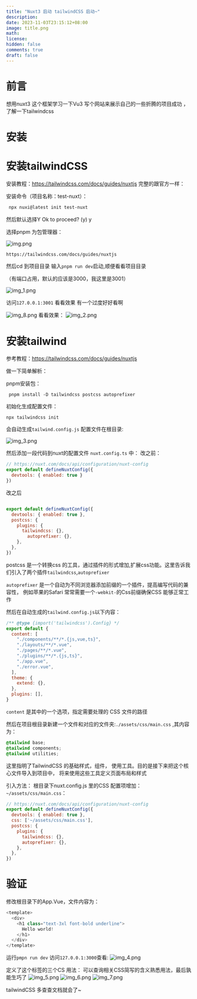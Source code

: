 ```yaml
---
title: "Nuxt3 启动 tailwindCSS 启动~"
description: 
date: 2023-11-03T23:15:12+08:00
image: title.png
math: 
license: 
hidden: false
comments: true
draft: false
---
```


# 前言
想用nuxt3 这个框架学习一下Vu3 写个网站来展示自己的一些折腾的项目成功 ，了解一下tailwindcss

# 安装



# 安装tailwindCSS
安装教程：https://tailwindcss.com/docs/guides/nuxtjs
完整的跟官方一样：

安装命令（项目名称：test-nuxt）：
```bash
 npx nuxi@latest init test-nuxt

```
然后默认选择Y
Ok to proceed? (y) y

选择pnpm 为包管理器：

![img.png](img.png)
```html
https://tailwindcss.com/docs/guides/nuxtjs
```
然后cd 到项目目录 输入`pnpm run dev`启动,顺便看看项目目录

（有端口占用，默认的应该是3000，我这里是3001）


![img_1.png](img_1.png)

访问`127.0.0.1:3001` 看看效果
有一个过度好好看啊

![img_8.png](img_8.png)
看看效果：
![img_2.png](img_2.png)


# 安装tailwind
参考教程：https://tailwindcss.com/docs/guides/nuxtjs

做一下简单解析：

pnpm安装包：
```shell
 pnpm install -D tailwindcss postcss autoprefixer
```
初始化生成配置文件：
```shell
npx tailwindcss init
```
会自动生成`tailwind.config.js` 配置文件在根目录:

![img_3.png](img_3.png)

然后添加一段代码到nuxt的配置文件 `nuxt.config.ts` 中：
改之前：
```js
// https://nuxt.com/docs/api/configuration/nuxt-config
export default defineNuxtConfig({
  devtools: { enabled: true }
})

```
改之后
```js

export default defineNuxtConfig({
  devtools: { enabled: true },
  postcss: {
    plugins: {
      tailwindcss: {},
        autoprefixer: {},
    },
  },
})

```
postcss 是一个转换css 的工具，通过插件的形式增加,扩展css功能。这里告诉我们引入了两个插件`tailwindcss`,`autoprefixer`

`autoprefixer` 是一个自动为不同浏览器添加前缀的一个插件，提高编写代码的兼容性， 例如苹果的Safari 常常需要一个`-webkit-`的Css前缀确保CSS 能够正常工作

然后在自动生成的`tailwind.config.js`以下内容：
```js
/** @type {import('tailwindcss').Config} */
export default {
  content: [
    "./components/**/*.{js,vue,ts}",
    "./layouts/**/*.vue",
    "./pages/**/*.vue",
    "./plugins/**/*.{js,ts}",
    "./app.vue",
    "./error.vue",
  ],
  theme: {
    extend: {},
  },
  plugins: [],
}
```
`content` 是其中的一个选项，指定需要处理的 CSS 文件的路径


然后在项目根目录新建一个文件和对应的文件夹:`./assets/css/main.css` ,其内容为：
```css
@tailwind base;
@tailwind components;
@tailwind utilities;
```

这里指明了TailwindCSS 的基础样式，组件， 使用工具。目的是接下来把这个核心文件导入到项目中， 将来使用这些工具定义页面布局和样式

引入方法：
根目录下nuxt.config.js 里的CSS 配置项增加：`~/assets/css/main.css`：
```js
// https://nuxt.com/docs/api/configuration/nuxt-config
export default defineNuxtConfig({
  devtools: { enabled: true },
  css: ['~/assets/css/main.css'],
  postcss: {
    plugins: {
      tailwindcss: {},
      autoprefixer: {},
    },
  },
})

```

# 验证
修改根目录下的App.Vue，文件内容为：
```js
<template>
  <div>
    <h1 class="text-3xl font-bold underline">
      Hello world!
    </h1>
  </div>
</template>

```

运行`pmpn run dev` 访问`127.0.0.1:3000`查看:
![img_4.png](img_4.png)

定义了这个标签的三个CS 用法：
可以查询相关CSS简写的含义熟悉用法，最后孰能生巧了
![img_5.png](img_5.png)
![img_6.png](img_6.png)
![img_7.png](img_7.png)

tailwindCSS 多查查文档就会了~